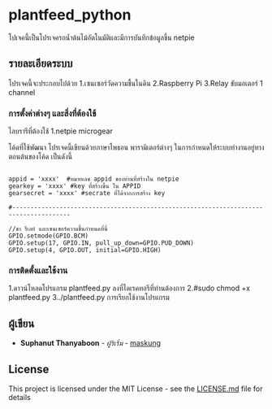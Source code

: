 # plantfeed_python 

โปเจคนี้เป็นโปรเจครถน้ำต้นไม้อัตโนมัติและมีการบันทึกข้อมูลขึ้น netpie  

## รายละเอียดระบบ

โปรเจคนี้จะประกอบไปด้วย 
1.เซนเซอร์วัดความชื้นในดิน 
2.Raspberry Pi 
3.Relay ขับมอเตอร์ 1 channel
 
### การตั้งค่าต่างๆ และสิ่งที่ต้องใข้

ไลบรารีที่ต้องใช้
1.netpie microgear

โค้ดที่ใช้พัฒนา โปรเจคนี้เขียนด้วยภาษาไพธอน พารามิเตอร์ต่างๆ ในการกำหนดให้ระบบทำงานอยู่ทางตอนต้นของโค้ด เป็นดังนี้

```
  
appid = 'xxxx'  #หมายเลข appid ของท่านที่สร้างใน netpie
gearkey = 'xxxx' #key ที่สร้างขึ้น ใน APPID
gearsecret = 'xxxx' #secrate ที่ได้จากการสร้าง key

#--------------------------------------------------------------------------------------

//ขา รีเลย์ และเซนเซอร์ความชื้นกำหนดที่นี่
GPIO.setmode(GPIO.BCM)
GPIO.setup(17, GPIO.IN, pull_up_down=GPIO.PUD_DOWN)
GPIO.setup(4, GPIO.OUT, initial=GPIO.HIGH)
```
### การติดตั้งและใช้งาน

1.ดาวน์โหลดโปรแกรม plantfeed.py ลงที่ไดเรคทอรีที่ท่านต้องการ
2.#sudo chmod +x plantfeed.py
3../plantfeed.py
การเรียกใช้งานโปรแกรม 

## ผู้เขียน

* **Suphanut Thanyaboon** - *ผู้ริเริ่ม* - [maskung](https://github.com/maskung)

## License

This project is licensed under the MIT License - see the [LICENSE.md](LICENSE.md) file for details
